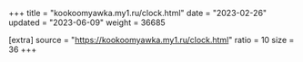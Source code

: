 +++
title = "kookoomyawka.my1.ru/clock.html"
date = "2023-02-26"
updated = "2023-06-09"
weight = 36685

[extra]
source = "https://kookoomyawka.my1.ru/clock.html"
ratio = 10
size = 36
+++
